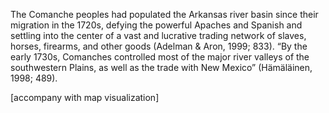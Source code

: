 
The Comanche peoples had populated the Arkansas river basin since their migration in the 1720s, defying the powerful Apaches and Spanish and settling into the center of a vast and lucrative trading network of slaves, horses, firearms, and other goods (Adelman & Aron, 1999; 833). “By the early 1730s, Comanches controlled most of the major river valleys of the southwestern Plains, as well as the trade with New Mexico” (Hämäläinen, 1998; 489).

[accompany with map visualization]

